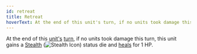 ```yaml
---
id: retreat
title: Retreat
hoverText: At the end of this unit's turn, if no units took damage this turn, this unit gains a Stealth status die and heals for 1 HP.
---
```


At the end of this [unit's](/docs/all/glossary/unit) [turn](/docs/all/glossary/turn), if no units took damage this turn, this unit gains a [Stealth](/docs/all/status-effects/stealth) (<img src="/icons/stealth.svg" alt="Stealth Icon" class="icon-svg" />) status die and [heals](/docs/all/glossary/healing) for 1 HP.
